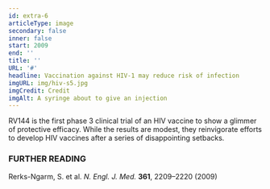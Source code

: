 ```yaml
---
id: extra-6
articleType: image
secondary: false
inner: false
start: 2009 
end: ''
title: ''
URL: '#'
headline: Vaccination against HIV-1 may reduce risk of infection
imgURL: img/hiv-s5.jpg
imgCredit: Credit
imgAlt: A syringe about to give an injection
---
```

RV144 is the first phase 3 clinical trial of an HIV vaccine to show a glimmer of protective efficacy. While the results are modest, they reinvigorate efforts to develop HIV vaccines after a series of disappointing setbacks.
<h3>FURTHER READING</h3>
Rerks-Ngarm, S. et al. <em>N. Engl. J. Med.</em> <strong>361</strong>, 2209–2220 (2009)
